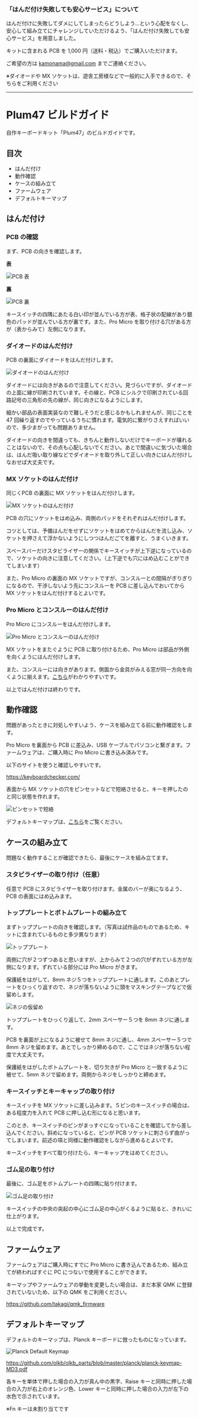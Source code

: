 ### 「はんだ付け失敗しても安心サービス」について

はんだ付けに失敗してダメにしてしまったらどうしよう…という心配をなくし、安心して組み立てにチャレンジしていただけるよう、「はんだ付け失敗しても安心サービス」を用意しました。

キットに含まれる PCB を 1,000 円（送料・税込）でご購入いただけます。

ご希望の方は kamonama@gmail.com までご連絡ください。

※ダイオードや MX ソケットは、遊舎工房様などで一般的に入手できるので、そちらをご利用ください

---

# Plum47 ビルドガイド

自作キーボードキット「Plum47」のビルドガイドです。

## 目次

- はんだ付け
- 動作確認
- ケースの組み立て
- ファームウェア
- デフォルトキーマップ

## はんだ付け

### PCB の確認

まず、PCB の向きを確認します。

**表**

![PCB 表](https://github.com/takagi/plum47_buildguide/raw/master/images/img01.jpg)

**裏**

![PCB 裏](https://github.com/takagi/plum47_buildguide/raw/master/images/img02.jpg)

キースイッチの四隅にあたる白い印が並んでいる方が表、格子状の配線があり銀色のパッドが並んでいる方が裏です。また、Pro Micro を取り付ける穴がある方が（表からみて）左側になります。

### ダイオードのはんだ付け

PCB の裏面にダイオードをはんだ付けします。

![ダイオードのはんだ付け](https://github.com/takagi/plum47_buildguide/raw/master/images/img03.jpg)

ダイオードには向きがあるので注意してください。見づらいですが、ダイオードの上面に線が印刷されています。その線と、PCB にシルクで印刷されている回路記号の三角形の先の線が、同じ向きになるようにします。

細かい部品の表面実装なので難しそうだと感じるかもしれませんが、同じことを 47 回繰り返すのでやっているうちに慣れます。電気的に繋がりさえすればいいので、多少まがっても問題ありません。

ダイオードの向きを間違っても、きちんと動作しないだけでキーボードが壊れることはないので、その点も心配しないでください。あとで間違いに気づいた場合は、はんだ吸い取り線などでダイオードを取り外して正しい向きにはんだ付けしなおせば大丈夫です。

### MX ソケットのはんだ付け

同じくPCB の裏面に MX ソケットをはんだ付けします。

![MX ソケットのはんだ付け](https://github.com/takagi/plum47_buildguide/raw/master/images/img04.jpg)

PCB の穴にソケットをはめ込み、両側のパッドをそれぞれはんだ付けします。

コツとしては、予備はんだをせずにソケットをはめてからはんだを流し込み、ソケットを押さえて浮かないようにしつつはんだごてを離すと、うまくいきます。

スペースバーだけスタビライザーの関係でキースイッチが上下逆になっているので、ソケットの向きに注意してください。（上下逆でも穴にはめ込むことができてしまいます）

また、Pro Micro の裏面の MX ソケットですが、コンスルーとの間隔がぎりぎりになるので、干渉しないよう先にコンスルーを PCB に差し込んでおいてから MX ソケットをはんだ付けするとよいです。

### Pro Micro とコンスルーのはんだ付け

Pro Micro にコンスルーをはんだ付けします。

![Pro Micro とコンスルーのはんだ付け](https://github.com/takagi/plum47_buildguide/raw/master/images/img05.jpg)

MX ソケットをまたぐように PCB に取り付けるため、Pro Micro は部品が外側を向くようにはんだ付けします。

また、コンスルーには向きがあります。側面から金具がみえる窓が同一方向を向くように揃えます。[こちら](https://biacco42.hatenablog.com/entry/2019/08/10/185624#%E3%82%B3%E3%83%B3%E3%82%B9%E3%83%AB%E3%83%BC%E3%81%AE%E5%9B%BA%E5%AE%9A%E6%96%B9%E5%90%91)がわかりやすいです。

以上ではんだ付けは終わりです。

## 動作確認

問題があったときに対処しやすいよう、ケースを組み立てる前に動作確認をします。

Pro Micro を裏面から PCB に差込み、USB ケーブルでパソコンと繋ぎます。ファームウェアは、ご購入時に Pro Micro に書き込み済みです。

以下のサイトを使うと確認しやすいです。

https://keyboardchecker.com/

表面から MX ソケットの穴をピンセットなどで短絡させると、キーを押したのと同じ状態を作れます。

![ピンセットで短絡](https://github.com/takagi/plum47_buildguide/raw/master/images/img06.jpg)

デフォルトキーマップは、[こちら](#%E3%83%87%E3%83%95%E3%82%A9%E3%83%AB%E3%83%88%E3%82%AD%E3%83%BC%E3%83%9E%E3%83%83%E3%83%97)をご覧ください。

## ケースの組み立て

問題なく動作することが確認できたら、最後にケースを組み立てます。

### スタビライザーの取り付け（任意）

任意で PCB にスタビライザーを取り付けます。金属のバーが奥になるよう、PCB の表面にはめ込みます。

### トッププレートとボトムプレートの組み立て

まずトッププレートの向きを確認します。（写真は試作品のものであるため、キットに含まれているものと多少異なります）

![トッププレート](https://github.com/takagi/plum47_buildguide/raw/master/images/img07.jpg)

両側に穴が２つずつあると思いますが、上からみて２つの穴がずれている方が左側になります。ずれている部分には Pro Micro がきます。

保護紙をはがして、8mm ネジ５つをトッププレートに通します。このあとプレートをひっくり返すので、ネジが落ちないように頭をマスキングテープなどで仮留めします。

![ネジの仮留め](https://github.com/takagi/plum47_buildguide/raw/master/images/img08.jpg)

トッププレートをひっくり返して、2mm スペーサー５つを 8mm ネジに通します。

PCB を裏面が上になるように被せて 8mm ネジに通し、4mm スペーサー５つで 8mm ネジを留めます。あとでしっかり締めるので、ここではネジが落ちない程度で大丈夫です。

保護紙をはがしたボトムプレートを、切り欠きが Pro Micro と一致するように被せて、5mm ネジで留めます。両側からネジをしっかりと締めます。

### キースイッチとキーキャップの取り付け

キースイッチを MX ソケットに差し込みます。５ピンのキースイッチの場合は、ある程度力を入れて PCB に押し込む形になると思います。

このとき、キースイッチのピンがまっすぐになっていることを確認してから差し込んでください。斜めになっていると、ピンが PCB ソケットに刺さらず曲がってしまいます。前述の項と同様に動作確認をしながら進めるとよいです。

キースイッチをすべて取り付けたら、キーキャップをはめてください。

### ゴム足の取り付け

最後に、ゴム足をボトムプレートの四隅に貼り付けます。

![ゴム足の取り付け](https://github.com/takagi/plum47_buildguide/raw/master/images/img09.jpg)

キースイッチの中央の突起の中心にゴム足の中心がくるように貼ると、きれいに仕上がります。

以上で完成です。

## ファームウェア

ファームウェアはご購入時にすでに Pro Micro に書き込んであるため、組み立てが終わればすぐに PC につないで使用することができます。

キーマップやファームウェアの挙動を変更したい場合は、まだ本家 QMK に登録されていないため、以下の QMK をご利用ください。

https://github.com/takagi/qmk_firmware

## デフォルトキーマップ

デフォルトのキーマップは、Planck キーボードに倣ったものになっています。

![Planck Default Keymap](https://github.com/takagi/plum47_buildguide/raw/master/images/img10.jpg)

https://github.com/olkb/olkb_parts/blob/master/planck/planck-keymap-MD3.pdf

各キーを単体で押した場合の入力が真ん中の黒字、Raise キーと同時に押した場合の入力が右上のオレンジ色、Lower キーと同時に押した場合の入力が左下の水色で示されています。

※Fn キーは未割り当てです
